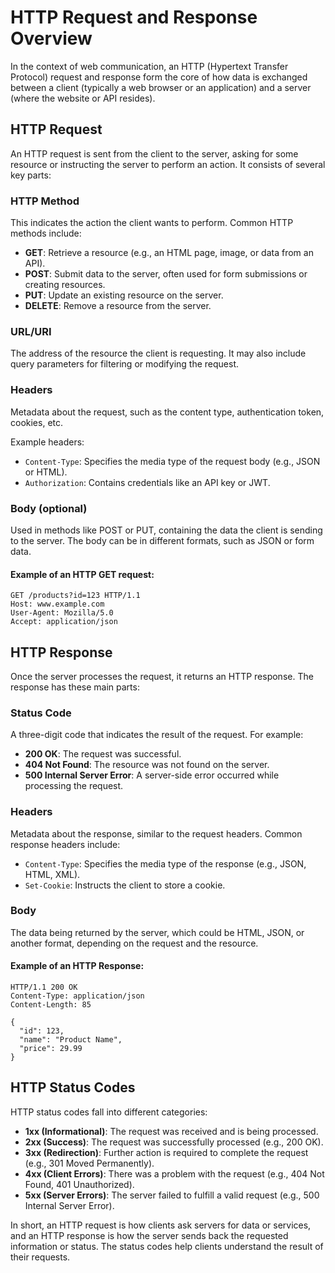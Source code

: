 
# HTTP Request and Response Overview

In the context of web communication, an HTTP (Hypertext Transfer Protocol) request and response form the core of how data is exchanged between a client (typically a web browser or an application) and a server (where the website or API resides).

## HTTP Request

An HTTP request is sent from the client to the server, asking for some resource or instructing the server to perform an action. It consists of several key parts:

### HTTP Method
This indicates the action the client wants to perform. Common HTTP methods include:

- **GET**: Retrieve a resource (e.g., an HTML page, image, or data from an API).
- **POST**: Submit data to the server, often used for form submissions or creating resources.
- **PUT**: Update an existing resource on the server.
- **DELETE**: Remove a resource from the server.

### URL/URI
The address of the resource the client is requesting. It may also include query parameters for filtering or modifying the request.

### Headers
Metadata about the request, such as the content type, authentication token, cookies, etc.

Example headers:
- `Content-Type`: Specifies the media type of the request body (e.g., JSON or HTML).
- `Authorization`: Contains credentials like an API key or JWT.

### Body (optional)
Used in methods like POST or PUT, containing the data the client is sending to the server. The body can be in different formats, such as JSON or form data.

#### Example of an HTTP GET request:
```http
GET /products?id=123 HTTP/1.1
Host: www.example.com
User-Agent: Mozilla/5.0
Accept: application/json
```

## HTTP Response

Once the server processes the request, it returns an HTTP response. The response has these main parts:

### Status Code
A three-digit code that indicates the result of the request. For example:
- **200 OK**: The request was successful.
- **404 Not Found**: The resource was not found on the server.
- **500 Internal Server Error**: A server-side error occurred while processing the request.

### Headers
Metadata about the response, similar to the request headers. Common response headers include:
- `Content-Type`: Specifies the media type of the response (e.g., JSON, HTML, XML).
- `Set-Cookie`: Instructs the client to store a cookie.

### Body
The data being returned by the server, which could be HTML, JSON, or another format, depending on the request and the resource.

#### Example of an HTTP Response:
```http
HTTP/1.1 200 OK
Content-Type: application/json
Content-Length: 85

{
  "id": 123,
  "name": "Product Name",
  "price": 29.99
}
```

## HTTP Status Codes

HTTP status codes fall into different categories:

- **1xx (Informational)**: The request was received and is being processed.
- **2xx (Success)**: The request was successfully processed (e.g., 200 OK).
- **3xx (Redirection)**: Further action is required to complete the request (e.g., 301 Moved Permanently).
- **4xx (Client Errors)**: There was a problem with the request (e.g., 404 Not Found, 401 Unauthorized).
- **5xx (Server Errors)**: The server failed to fulfill a valid request (e.g., 500 Internal Server Error).

In short, an HTTP request is how clients ask servers for data or services, and an HTTP response is how the server sends back the requested information or status. The status codes help clients understand the result of their requests.
